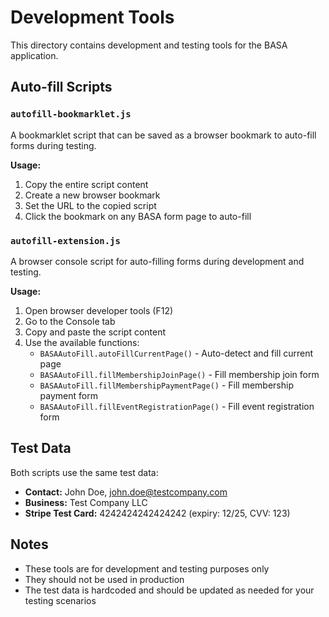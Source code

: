 # Development Tools

This directory contains development and testing tools for the BASA application.

## Auto-fill Scripts

### `autofill-bookmarklet.js`
A bookmarklet script that can be saved as a browser bookmark to auto-fill forms during testing.

**Usage:**
1. Copy the entire script content
2. Create a new browser bookmark
3. Set the URL to the copied script
4. Click the bookmark on any BASA form page to auto-fill

### `autofill-extension.js`
A browser console script for auto-filling forms during development and testing.

**Usage:**
1. Open browser developer tools (F12)
2. Go to the Console tab
3. Copy and paste the script content
4. Use the available functions:
   - `BASAAutoFill.autoFillCurrentPage()` - Auto-detect and fill current page
   - `BASAAutoFill.fillMembershipJoinPage()` - Fill membership join form
   - `BASAAutoFill.fillMembershipPaymentPage()` - Fill membership payment form
   - `BASAAutoFill.fillEventRegistrationPage()` - Fill event registration form

## Test Data

Both scripts use the same test data:
- **Contact:** John Doe, john.doe@testcompany.com
- **Business:** Test Company LLC
- **Stripe Test Card:** 4242424242424242 (expiry: 12/25, CVV: 123)

## Notes

- These tools are for development and testing purposes only
- They should not be used in production
- The test data is hardcoded and should be updated as needed for your testing scenarios 